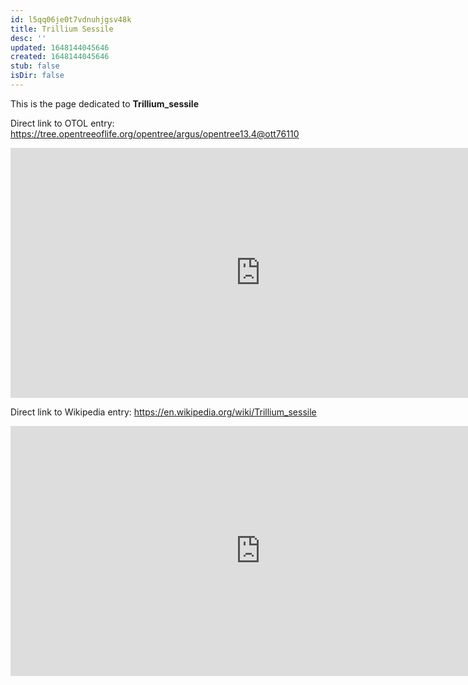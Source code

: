 ```yaml
---
id: l5qq06je0t7vdnuhjgsv48k
title: Trillium Sessile
desc: ''
updated: 1648144045646
created: 1648144045646
stub: false
isDir: false
---
```

This is the page dedicated to **Trillium_sessile**


Direct link to OTOL entry: https://tree.opentreeoflife.org/opentree/argus/opentree13.4@ott76110



<html>
    <body>
    <iframe src="https://tree.opentreeoflife.org/opentree/argus/opentree13.4@ott76110"
    width="800" height="400" frameborder="0" allowfullscreen> </iframe>
    </body>
</html>
    


Direct link to Wikipedia entry: https://en.wikipedia.org/wiki/Trillium_sessile



<html>
    <body>
    <iframe src="https://en.wikipedia.org/wiki/Trillium_sessile"
    width="800" height="400" frameborder="0" allowfullscreen> </iframe>
    </body>
</html>
    
